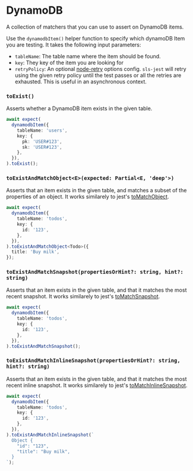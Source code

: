 # DynamoDB

A collection of matchers that you can use to assert on DynamoDB items.

Use the `dynamodbItem()` helper function to specify which dynamoDB Item you are testing. It takes the following input parameters:

- `tableName`: The table name where the item should be found.
- `key`: They key of the item you are looking for
- `retryPolicy`: An optional [node-retry](https://github.com/tim-kos/node-retry) options config. `sls-jest` will retry using the given retry policy until the test passes or all the retries are exhausted. This is useful in an asynchronous context.

### `toExist()`

Asserts whether a DynamoDB item exists in the given table.

```typescript
await expect(
  dynamodbItem({
    tableName: 'users',
    key: {
      pk: 'USER#123',
      sk: 'USER#123',
    },
  }),
).toExist();
```

### `toExistAndMatchObject<E>(expected: Partial<E, 'deep'>)`

Asserts that an item exists in the given table, and matches a subset of the properties of an object. It works similarely to jest's [toMatchObject](https://jestjs.io/docs/expect#tomatchobjectobject).

```typescript
await expect(
  dynamodbItem({
    tableName: 'todos',
    key: {
      id: '123',
    },
  }),
).toExistAndMatchObject<Todo>({
  title: 'Buy milk',
});
```

### `toExistAndMatchSnapshot(propertiesOrHint?: string, hint?: string)`

Asserts that an item exists in the given table, and that it matches the most recent snapshot. It works similarely to jest's [toMatchSnapshot](https://jestjs.io/docs/expect#tomatchsnapshotpropertymatchers-hint).

```typescript
await expect(
  dynamodbItem({
    tableName: 'todos',
    key: {
      id: '123',
    },
  }),
).toExistAndMatchSnapshot();
```

### `toExistAndMatchInlineSnapshot(propertiesOrHint?: string, hint?: string)`

Asserts that an item exists in the given table, and that it matches the most recent inline snapshot. It works similarely to jest's [toMatchInlineSnapshot](https://jestjs.io/docs/expect#tomatchinlinesnapshotpropertymatchers-inlinesnapshot).

```typescript
await expect(
  dynamodbItem({
    tableName: 'todos',
    key: {
      id: '123',
    },
  }),
).toExistAndMatchInlineSnapshot(`
  Object {
    "id": "123",
    "title": "Buy milk",
  }
`);
```
